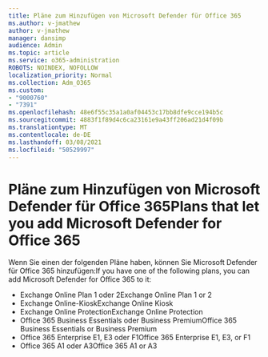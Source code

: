 ```yaml
---
title: Pläne zum Hinzufügen von Microsoft Defender für Office 365
ms.author: v-jmathew
author: v-jmathew
manager: dansimp
audience: Admin
ms.topic: article
ms.service: o365-administration
ROBOTS: NOINDEX, NOFOLLOW
localization_priority: Normal
ms.collection: Adm_O365
ms.custom:
- "9000760"
- "7391"
ms.openlocfilehash: 48e6f55c35a1a0af04453c17bb8dfe9cce194b5c
ms.sourcegitcommit: 4883f1f89d4c6ca23161e9a43ff206ad21d4f09b
ms.translationtype: MT
ms.contentlocale: de-DE
ms.lasthandoff: 03/08/2021
ms.locfileid: "50529997"
---
```

# <a name="plans-that-let-you-add-microsoft-defender-for-office-365"></a><span data-ttu-id="1f99a-102">Pläne zum Hinzufügen von Microsoft Defender für Office 365</span><span class="sxs-lookup"><span data-stu-id="1f99a-102">Plans that let you add Microsoft Defender for Office 365</span></span>

<span data-ttu-id="1f99a-103">Wenn Sie einen der folgenden Pläne haben, können Sie Microsoft Defender für Office 365 hinzufügen:</span><span class="sxs-lookup"><span data-stu-id="1f99a-103">If you have one of the following plans, you can add Microsoft Defender for Office 365 to it:</span></span>

- <span data-ttu-id="1f99a-104">Exchange Online Plan 1 oder 2</span><span class="sxs-lookup"><span data-stu-id="1f99a-104">Exchange Online Plan 1 or 2</span></span>
- <span data-ttu-id="1f99a-105">Exchange Online-Kiosk</span><span class="sxs-lookup"><span data-stu-id="1f99a-105">Exchange Online Kiosk</span></span>
- <span data-ttu-id="1f99a-106">Exchange Online Protection</span><span class="sxs-lookup"><span data-stu-id="1f99a-106">Exchange Online Protection</span></span>
- <span data-ttu-id="1f99a-107">Office 365 Business Essentials oder Business Premium</span><span class="sxs-lookup"><span data-stu-id="1f99a-107">Office 365 Business Essentials or Business Premium</span></span>
- <span data-ttu-id="1f99a-108">Office 365 Enterprise E1, E3 oder F1</span><span class="sxs-lookup"><span data-stu-id="1f99a-108">Office 365 Enterprise E1, E3, or F1</span></span>
- <span data-ttu-id="1f99a-109">Office 365 A1 oder A3</span><span class="sxs-lookup"><span data-stu-id="1f99a-109">Office 365 A1 or A3</span></span>
